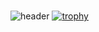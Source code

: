 ### 
![header](https://capsule-render.vercel.app/api?type=Waving&color=333366&fontColor=FFFFFF&height=400&section=header&text=Kim%20YeongSung&fontSize=90)
[![trophy](https://github-profile-trophy.vercel.app/?username=Ztrillion)](https://github.com/ryo-ma/github-profile-trophy)
<!--
**Ztrillion/Ztrillion** is a ✨ _special_ ✨ repository because its `README.md` (this file) appears on your GitHub profile.

Here are some ideas to get you started:
![Ztrillion's github stats](https://github-readme-stats.vercel.app/api?username=ZtrillionID&show_icons=true)
[![Ztrillion's github stats](https://github-readme-stats.vercel.app/api/top-langs/?username=ZtillionID&show_icons=true&hide_border=true&title_color=004386&icon_color=004386&layout=compact)](https://github.com/Ztillion)
- 🔭 I’m currently working on ...
- 🌱 I’m currently learning ...
- 👯 I’m looking to collaborate on ...
- 🤔 I’m looking for help with ...
- 💬 Ask me about ...
- 📫 How to reach me: ...
- 😄 Pronouns: ...
- ⚡ Fun fact: ...
-->
